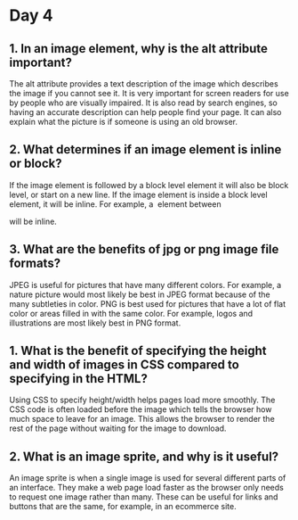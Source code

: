 <h1>Day 4</h1>
<h2>1. In an image element, why is the alt attribute important?</h2>
<p>The alt attribute provides a text description of the image which describes the image if you cannot see it. It is very important for screen readers for use by people who are visually impaired. It is also read by search engines, so having an accurate description can help people find your page.  It can also explain what the picture is if someone is using an old browser.</p>
<h2> 2. What determines if an image element is inline or block?</h2>
<p>If the image element is followed by a block level element it will also be block level, or start on a new line. If the image element is inside a block level element, it will be inline. For example, a <img> element between <p></p> will be inline.</p>
<h2>3. What are the benefits of jpg or png image file formats?</h2>
<p>JPEG is useful for pictures that have many different colors. For example, a nature picture would most likely be best in JPEG format because of the many subtleties in color. PNG is best used for pictures that have a lot of flat color or areas filled in with the same color. For example, logos and illustrations are most likely best in PNG format.</p>

<h2>1. What is the benefit of specifying the height and width of images in CSS compared to specifying in the HTML?</h2>
<p>Using CSS to specify height/width helps pages load more smoothly. The CSS code is often loaded before the image which tells the browser how much space to leave for an image. This allows the browser to render the rest of the page without waiting for the image to download.</p>
<h2>2. What is an image sprite, and why is it useful?</h2>
<p>An image sprite is when a single image is used for several different parts of an interface. They make a web page load faster as the browser only needs to request one image rather than many. These can be useful for links and buttons that are the same, for example, in an ecommerce site.</p>
